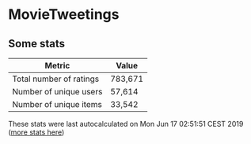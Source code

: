 # MovieTweetings
## Some stats

Metric | Value
--- | ---
Total number of ratings                 | 783,671
Number of unique users                  | 57,614
Number of unique items                  | 33,542
These stats were last autocalculated on Mon Jun 17 02:51:51 CEST 2019  ([more stats here](./stats.md))


